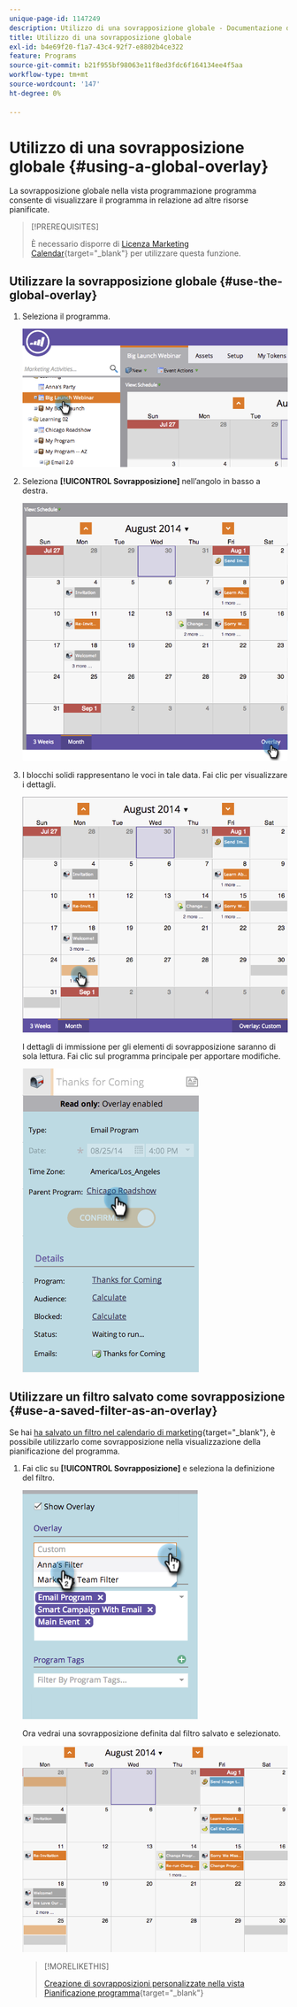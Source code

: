 ```yaml
---
unique-page-id: 1147249
description: Utilizzo di una sovrapposizione globale - Documentazione di Marketo - Documentazione del prodotto
title: Utilizzo di una sovrapposizione globale
exl-id: b4e69f20-f1a7-43c4-92f7-e8802b4ce322
feature: Programs
source-git-commit: b21f955bf98063e11f8ed3fdc6f164134ee4f5aa
workflow-type: tm+mt
source-wordcount: '147'
ht-degree: 0%

---
```


# Utilizzo di una sovrapposizione globale {#using-a-global-overlay}

La sovrapposizione globale nella vista programmazione programma consente di visualizzare il programma in relazione ad altre risorse pianificate.

>[!PREREQUISITES]
>
>È necessario disporre di [Licenza Marketing Calendar](/help/marketo/product-docs/core-marketo-concepts/marketing-calendar/understanding-the-calendar/issue-revoke-a-marketing-calendar-license.md){target="_blank"} per utilizzare questa funzione.

## Utilizzare la sovrapposizione globale {#use-the-global-overlay}

1. Seleziona il programma.

   ![](assets/image2014-9-24-10-16-4.png)

1. Seleziona **[!UICONTROL Sovrapposizione]** nell’angolo in basso a destra.

   ![](assets/image2014-9-24-10-3a16-3a9.png)

1. I blocchi solidi rappresentano le voci in tale data. Fai clic per visualizzare i dettagli.

   ![](assets/image2014-9-24-10-3a16-3a14.png)

   I dettagli di immissione per gli elementi di sovrapposizione saranno di sola lettura. Fai clic sul programma principale per apportare modifiche.

   ![](assets/image2014-9-24-10-3a16-3a19.png)

## Utilizzare un filtro salvato come sovrapposizione {#use-a-saved-filter-as-an-overlay}

Se hai [ha salvato un filtro nel calendario di marketing](/help/marketo/product-docs/core-marketo-concepts/marketing-calendar/working-with-the-calendar/saving-a-filter-definition-in-the-marketing-calendar.md){target="_blank"}, è possibile utilizzarlo come sovrapposizione nella visualizzazione della pianificazione del programma.

1. Fai clic su **[!UICONTROL Sovrapposizione]** e seleziona la definizione del filtro.

   ![](assets/image2014-9-24-10-3a16-3a26.png)

   Ora vedrai una sovrapposizione definita dal filtro salvato e selezionato.

   ![](assets/image2014-9-24-10-3a16-3a31.png)

   >[!MORELIKETHIS]
   >
   >[Creazione di sovrapposizioni personalizzate nella vista Pianificazione programma](/help/marketo/product-docs/core-marketo-concepts/programs/program-schedule-view/creating-custom-overlays-in-program-schedule-view.md){target="_blank"}
